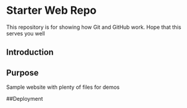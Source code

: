 # Starter Web Repo

This repository is for showing how Git and GitHub work.
Hope that this serves you well

## Introduction

## Purpose

Sample website with plenty of files for demos

##Deployment